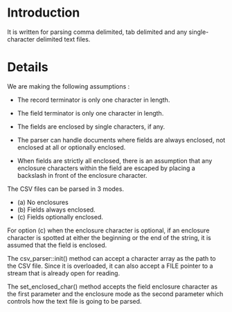# Introduction #

It is written for parsing comma delimited, tab delimited and any single-character delimited text files.


# Details #

We are making the following assumptions :

  * The record terminator is only one character in length.
  * The field terminator is only one character in length.
  * The fields are enclosed by single characters, if any.

  * The parser can handle documents where fields are always enclosed, not enclosed at all or optionally enclosed.
  * When fields are strictly all enclosed, there is an assumption that any enclosure characters within the field are escaped by placing a backslash in front of the enclosure character.

The CSV files can be parsed in 3 modes.

  * (a) No enclosures
  * (b) Fields always enclosed.
  * (c) Fields optionally enclosed.

For option (c) when the enclosure character is optional, if an enclosure character is spotted at either the beginning or the end of the string, it is assumed that the field is enclosed.

The csv\_parser::init() method can accept a character array as the path to the CSV file. Since it is overloaded, it can also accept a FILE pointer to a stream that is already open for reading.

The set\_enclosed\_char() method accepts the field enclosure character as the first parameter and the enclosure mode as the second parameter which controls how the text file is going to be parsed.